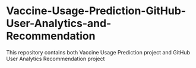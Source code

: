 # Vaccine-Usage-Prediction-GitHub-User-Analytics-and-Recommendation
This repository contains both Vaccine Usage Prediction project and GitHub User Analytics Recommendation project
